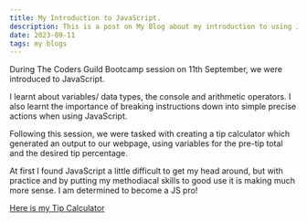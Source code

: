 ```yaml
---
title: My Introduction to JavaScript.
description: This is a post on My Blog about my introduction to using JavaScript.
date: 2023-09-11
tags: my blogs
---
```

During The Coders Guild Bootcamp session on 11th September, we were introduced to JavaScript. 

I learnt about variables/ data types, the console and arithmetic operators. I also learnt the importance of breaking instructions down into simple precise actions when using JavaScript.  

Following this session, we were tasked with creating a tip calculator which generated an output to our webpage, using variables for the pre-tip total and the desired tip percentage.

At first I found JavaScript a little difficult to get my head around, but with practice and by putting my methodiacal skills to good use it is making much more sense. I am determined to become a JS pro! 

<a href="../../JS 11.09.23/TipCalculator.html/">Here is my Tip Calculator</a>
